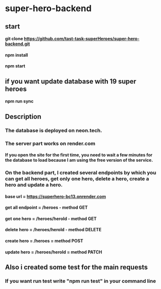 # super-hero-backend

## start 
#### git clone https://github.com/tast-task-superHeroes/super-hero-backend.git
#### npm install
#### npm start


## if you want update database with 19 super heroes
#### npm run sync

## Description
### The database is deployed on neon.tech.
### The server part works on render.com
#### If you open the site for the first time, you need to wait a few minutes for the database to load because I am using the free version of the service.

### On the backend part, I created several endpoints by which you can get all heroes, get only one hero, delete a hero, create a hero and update a hero.
#### base url = https://superhero-bc13.onrender.com
#### get all endpoint = /heroes - method GET
#### get one hero = /heroes/heroId - method GET
#### delete hero = /heroes/heroId - method DELETE
#### create hero = /heroes = method POST
#### update hero = /heroes/heroId = method PATCH

## Also i created some test for the main requests
### If you want run test write "npm run test" in your command line

